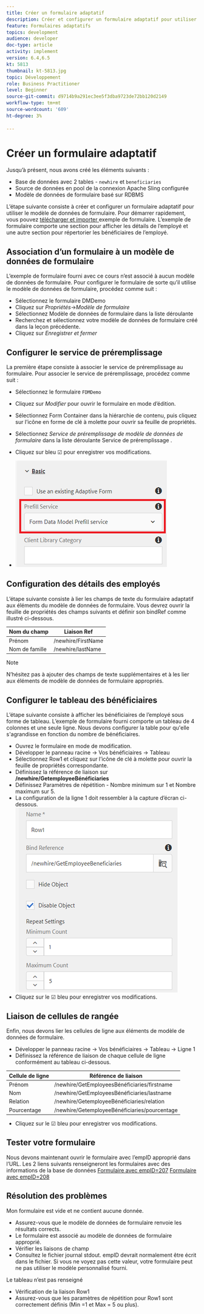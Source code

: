 ```yaml
---
title: Créer un formulaire adaptatif
description: Créer et configurer un formulaire adaptatif pour utiliser le service de préremplissage du modèle de données de formulaire
feature: Formulaires adaptatifs
topics: development
audience: developer
doc-type: article
activity: implement
version: 6.4,6.5
kt: 5813
thumbnail: kt-5813.jpg
topic: Développement
role: Business Practitioner
level: Beginner
source-git-commit: d9714b9a291ec3ee5f3dba9723de72bb120d2149
workflow-type: tm+mt
source-wordcount: '609'
ht-degree: 3%

---
```



# Créer un formulaire adaptatif

Jusqu’à présent, nous avons créé les éléments suivants :

* Base de données avec 2 tables - `newhire` et `beneficiaries`
* Source de données en pool de la connexion Apache Sling configurée
* Modèle de données de formulaire basé sur RDBMS

L’étape suivante consiste à créer et configurer un formulaire adaptatif pour utiliser le modèle de données de formulaire.  Pour démarrer rapidement, vous pouvez [télécharger et importer ](assets/fdm-demo-af.zip) exemple de formulaire. L’exemple de formulaire comporte une section pour afficher les détails de l’employé et une autre section pour répertorier les bénéficiaires de l’employé.

## Association d’un formulaire à un modèle de données de formulaire

L’exemple de formulaire fourni avec ce cours n’est associé à aucun modèle de données de formulaire. Pour configurer le formulaire de sorte qu’il utilise le modèle de données de formulaire, procédez comme suit :

* Sélectionnez le formulaire DMDemo
* Cliquez sur _Propriétés_->_Modèle de formulaire_
* Sélectionnez Modèle de données de formulaire dans la liste déroulante
* Recherchez et sélectionnez votre modèle de données de formulaire créé dans la leçon précédente.
* Cliquez sur _Enregistrer et fermer_

## Configurer le service de préremplissage

La première étape consiste à associer le service de préremplissage au formulaire. Pour associer le service de préremplissage, procédez comme suit :

* Sélectionnez le formulaire `FDMDemo`
* Cliquez sur _Modifier_ pour ouvrir le formulaire en mode d’édition.
* Sélectionnez Form Container dans la hiérarchie de contenu, puis cliquez sur l’icône en forme de clé à molette pour ouvrir sa feuille de propriétés.
* Sélectionnez _Service de préremplissage de modèle de données de formulaire_ dans la liste déroulante Service de préremplissage .
* Cliquez sur bleu ☑ pour enregistrer vos modifications.

* ![prefill-service](assets/fdm-prefill.png)

## Configuration des détails des employés

L’étape suivante consiste à lier les champs de texte du formulaire adaptatif aux éléments du modèle de données de formulaire. Vous devrez ouvrir la feuille de propriétés des champs suivants et définir son bindRef comme illustré ci-dessous.


| Nom du champ | Liaison Ref |
|------------|--------------------|
| Prénom | /newhire/FirstName |
| Nom de famille | /newhire/lastName |

>[!NOTE]
>
>N’hésitez pas à ajouter des champs de texte supplémentaires et à les lier aux éléments de modèle de données de formulaire appropriés.

## Configurer le tableau des bénéficiaires

L’étape suivante consiste à afficher les bénéficiaires de l’employé sous forme de tableau. L’exemple de formulaire fourni comporte un tableau de 4 colonnes et une seule ligne. Nous devons configurer la table pour qu&#39;elle s&#39;agrandisse en fonction du nombre de bénéficiaires.

* Ouvrez le formulaire en mode de modification.
* Développer le panneau racine -> Vos bénéficiaires -> Tableau
* Sélectionnez Row1 et cliquez sur l’icône de clé à molette pour ouvrir la feuille de propriétés correspondante.
* Définissez la référence de liaison sur **/newhire/GetemployeeBénéficiaries**
* Définissez Paramètres de répétition - Nombre minimum sur 1 et Nombre maximum sur 5.
* La configuration de la ligne 1 doit ressembler à la capture d’écran ci-dessous.
   ![row-configure](assets/configure-row.PNG)
* Cliquez sur le ☑ bleu pour enregistrer vos modifications.

## Liaison de cellules de rangée

Enfin, nous devons lier les cellules de ligne aux éléments de modèle de données de formulaire.

* Développer le panneau racine -> Vos bénéficiaires -> Tableau -> Ligne 1
* Définissez la référence de liaison de chaque cellule de ligne conformément au tableau ci-dessous.

| Cellule de ligne | Référence de liaison |
|------------|----------------------------------------------|
| Prénom | /newhire/GetEmployeesBénéficiaries/firstname |
| Nom | /newhire/GetEmployeesBénéficiaries/lastname |
| Relation | /newhire/GetemployeeBénéficiaries/relation |
| Pourcentage | /newhire/GetemployeeBénéficiaries/pourcentage |

* Cliquez sur le ☑ bleu pour enregistrer vos modifications.

## Tester votre formulaire

Nous devons maintenant ouvrir le formulaire avec l’empID approprié dans l’URL. Les 2 liens suivants renseigneront les formulaires avec des informations de la base de données
[Formulaire avec empID=207](http://localhost:4502/content/dam/formsanddocuments/fdmdemo/jcr:content?wcmmode=disabled&amp;empID=207)
[Formulaire avec empID=208](http://localhost:4502/content/dam/formsanddocuments/fdmdemo/jcr:content?wcmmode=disabled&amp;empID=208)

## Résolution des problèmes

Mon formulaire est vide et ne contient aucune donnée.

* Assurez-vous que le modèle de données de formulaire renvoie les résultats corrects.
* Le formulaire est associé au modèle de données de formulaire approprié.
* Vérifier les liaisons de champ
* Consultez le fichier journal stdout. empID devrait normalement être écrit dans le fichier. Si vous ne voyez pas cette valeur, votre formulaire peut ne pas utiliser le modèle personnalisé fourni.

Le tableau n’est pas renseigné

* Vérification de la liaison Row1
* Assurez-vous que les paramètres de répétition pour Row1 sont correctement définis (Min =1 et Max = 5 ou plus).

